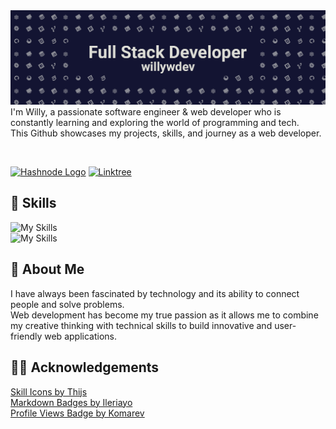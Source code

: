 <img src="header2.gif">
I'm Willy, a passionate software engineer & web developer who is constantly learning and exploring the world of programming and tech. <br> This Github showcases my projects, skills, and journey as a web developer.     

&nbsp; 

[![Hashnode Logo](https://camo.githubusercontent.com/4903b1622b93d6b463a65bfd79c818140334fb599ee94d2c3143a3ba58683138/68747470733a2f2f696d672e736869656c64732e696f2f62616467652f486173686e6f64652d3239363246463f7374796c653d666f722d7468652d6261646765266c6f676f3d686173686e6f6465266c6f676f436f6c6f723d7768697465)](https://willywdev.hashnode.dev/) [![Linktree](https://img.shields.io/badge/linktree-1de9b6?style=for-the-badge&logo=linktree&logoColor=white)](https://willywdev.github.io/linkster/)

## 🧠 Skills

![My Skills](https://skillicons.dev/icons?i=html,css,js,ts,react,electron,python,nodejs,firebase,vite)<br>
![My Skills](https://skillicons.dev/icons?i=webpack,git,github,vscode,md,powershell,bash,ps,bootstrap,tailwind)

## 🚀 About Me

I have always been fascinated by technology and its ability to connect people and solve problems. <br> Web development has become my true passion as it allows me to combine my creative thinking with technical skills to build innovative and user-friendly web applications.

## ✌🏻 Acknowledgements

[ Skill Icons by Thijs](https://github.com/tandpfun/skill-icons)<br>
[Markdown Badges by Ileriayo](https://github.com/Ileriayo/markdown-badges)<br>
[Profile Views Badge by Komarev](https://github.com/antonkomarev/github-profile-views-counter)<br>
